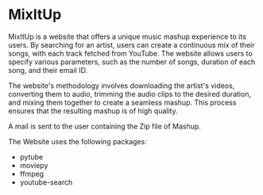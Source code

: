 # MixItUp

MixItUp is a website that offers a unique music mashup experience to its users. By searching for an artist, users can create a continuous mix of their songs, with each track fetched from YouTube. The website allows users to specify various parameters, such as the number of songs, duration of each song, and their email ID.

The website's methodology involves downloading the artist's videos, converting them to audio, trimming the audio clips to the desired duration, and mixing them together to create a seamless mashup. This process ensures that the resulting mashup is of high quality.

A mail is sent to the user containing the Zip file of Mashup.

The Website uses the following packages:
- pytube
- moviepy
- ffmpeg
- youtube-search
